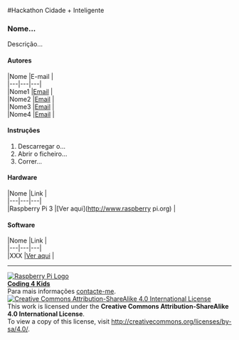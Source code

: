 #Hackathon Cidade + Inteligente  

### Nome...

   Descrição...

#### Autores  

|Nome  |E-mail  |  
|---|---|---|    
|Nome1  |[Email](mailto:email1@gmail.com)  |  
|Nome2  |[Email](mailto:email2@gmail.com)  |  
|Nome3  |[Email](mailto:email3@live.com.pt)  |  
|Nome4  |[Email](mailto:nome4@live.com.pt)  |  

#### Instruções

1. Descarregar o...
2. Abrir o ficheiro...
3. Correr...

#### Hardware  

|Nome  |Link  |  
|---|---|---|    
|Raspberry Pi 3  |[Ver aqui](http://www.raspberry pi.org)  |  

#### Software  

|Nome  |Link  |  
|---|---|---|    
|XXX  |[Ver aqui](http://www.xxx.yyy)  |  


***  
[![Raspberry Pi Logo](https://upload.wikimedia.org/wikipedia/en/thumb/c/cb/Raspberry_Pi_Logo.svg/50px-Raspberry_Pi_Logo.svg.png)](http://raspberrypi.org)   
[**Coding 4 Kids**](http://coding4kids.github.io/coding4kids/)  
Para mais informações [contacte-me](mailto:nunofilipesantos@gmail.com).  
[![Creative Commons Attribution-ShareAlike 4.0 International License](https://licensebuttons.net/l/by-sa/4.0/88x31.png)](http://creativecommons.org/licenses/by-sa/4.0/)  
This work is licensed under the **Creative Commons Attribution-ShareAlike 4.0 International License**.  
To view a copy of this license, visit http://creativecommons.org/licenses/by-sa/4.0/.  
